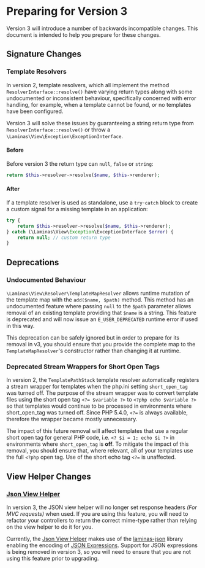 # Preparing for Version 3

Version 3 will introduce a number of backwards incompatible changes. This document is intended to help you prepare for these changes.

## Signature Changes

### Template Resolvers

In version 2, template resolvers, which all implement the method `ResolverInterface::resolve()` have varying return types along with some undocumented or inconsistent behaviour, specifically concerned with error handling, for example, when a template cannot be found, or no templates have been configured.

Version 3 will solve these issues by guaranteeing a string return type from `ResolverInterface::resolve()` or throw a `\Laminas\View\Exception\ExceptionInterface`.

#### Before

Before version 3 the return type can `null`, `false` or `string`:

```php
return $this->resolver->resolve($name, $this->renderer);
```

#### After

If a template resolver is used as standalone, use a `try`-`catch` block to create a custom signal for a missing template in an application:

```php
try {
    return $this->resolver->resolve($name, $this->renderer);
} catch (\Laminas\View\Exception\ExceptionInterface $error) {
    return null; // custom return type
}
```

## Deprecations

### Undocumented Behaviour

`\Laminas\View\Resolver\TemplateMapResolver` allows runtime mutation of the template map with the `add($name, $path)` method.
This method has an undocumented feature where passing `null` to the `$path` parameter allows removal of an existing template providing that `$name` is a string. This feature is deprecated and will now issue an `E_USER_DEPRECATED` runtime error if used in this way.

This deprecation can be safely ignored but in order to prepare for its removal in v3, you should ensure that you provide the complete map to the `TemplateMapResolver`'s constructor rather than changing it at runtime.

### Deprecated Stream Wrappers for Short Open Tags

In version 2, the `TemplatePathStack` template resolver automatically registers a stream wrapper for templates when the php.ini setting `short_open_tag` was turned off. The purpose of the stream wrapper was to convert template files using the short open tag `<?= $variable ?>` to `<?php echo $variable ?>` so that templates would continue to be processed in environments where short_open_tag was turned off. Since PHP 5.4.0, `<?=` is always available, therefore the wrapper became mostly unnecessary.

The impact of this future removal will affect templates that use a regular short open tag for general PHP code, i.e. `<? $i = 1; echo $i ?>` in environments where `short_open_tag` is **off**. To mitigate the impact of this removal, you should ensure that, where relevant, all of your templates use the full `<?php` open tag. Use of the short echo tag `<?=` is unaffected.

## View Helper Changes

### [Json View Helper](../helpers/json.md)

In version 3, the JSON view helper will no longer set response headers _(For MVC requests)_ when used.
If you are using this feature, you will need to refactor your controllers to return the correct mime-type rather than relying on the view helper to do it for you.

Currently, the [Json View Helper](../helpers/json.md) makes use of the [laminas-json](https://docs.laminas.dev/laminas-json/) library enabling the encoding of [JSON Expressions](https://docs.laminas.dev/laminas-json/advanced/#json-expressions).
Support for JSON expressions is being removed in version 3, so you will need to ensure that you are not using this feature prior to upgrading.
